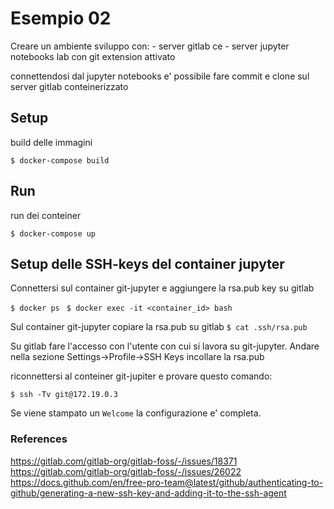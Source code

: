 # Esempio 02

Creare un ambiente sviluppo con:
	- server gitlab ce
	- server jupyter notebooks lab con git extension attivato

connettendosi dal jupyter notebooks e' possibile fare commit e clone sul server gitlab conteinerizzato

## Setup

build delle immagini

`$ docker-compose build`


## Run

run dei conteiner

`$ docker-compose up`

## Setup delle SSH-keys del container jupyter

Connettersi sul container git-jupyter e aggiungere la rsa.pub key su gitlab

`$ docker ps `
`$ docker exec -it <container_id> bash`

Sul container git-jupyter copiare la rsa.pub su gitlab
`$ cat .ssh/rsa.pub`

Su gitlab fare l'accesso con l'utente con cui si lavora su git-jupyter.
Andare nella sezione Settings->Profile->SSH Keys incollare la rsa.pub

riconnettersi al conteiner git-jupiter e provare questo comando:

`$ ssh -Tv git@172.19.0.3`

Se viene stampato un `Welcome` la configurazione e' completa.

### References

https://gitlab.com/gitlab-org/gitlab-foss/-/issues/18371
https://gitlab.com/gitlab-org/gitlab-foss/-/issues/26022
https://docs.github.com/en/free-pro-team@latest/github/authenticating-to-github/generating-a-new-ssh-key-and-adding-it-to-the-ssh-agent